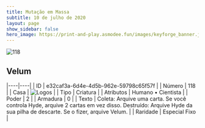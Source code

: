 ```yaml
---
title: Mutação em Massa
subtitle: 10 de julho de 2020
layout: page
show_sidebar: false
hero_image: https://print-and-play.asmodee.fun/images/keyforge_banner.jpg
---
```


![118](https://cdn.keyforgegame.com/media/card_front/pt/479_118_8FRCWPWQ4V4C_pt.png)

## Velum

|----|----|
| ID | e32caf3a-6d4e-4d5b-962e-59798c65f57f |
| Número | 118 |
| Casa | ![Logos](https://archonarcana.com/images/thumb/c/ce/Logos.png/22px-Logos.png "Logos") |
| Tipo | Criatura |
| Atributos | Humano • Cientista |
| Poder | 2 |
| Armadura | 0 |
| Texto | Coleta: Arquive uma carta. Se você controla Hyde, arquive 2 cartas em vez disso.  Destruído: Arquive Hyde da sua pilha de descarte. Se o fizer, arquive Velum. |
| Raridade | Especial Fixo |
